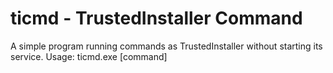 # ticmd - TrustedInstaller Command
A simple program running commands as TrustedInstaller without starting its service. 
Usage: ticmd.exe [command]

